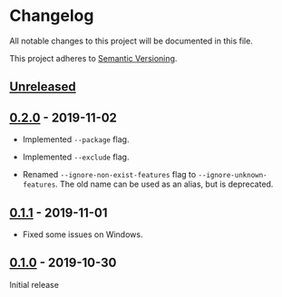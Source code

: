 # Changelog

All notable changes to this project will be documented in this file.

This project adheres to [Semantic Versioning](https://semver.org).

## [Unreleased]

## [0.2.0] - 2019-11-02

* Implemented `--package` flag.

* Implemented `--exclude` flag.

* Renamed `--ignore-non-exist-features` flag to `--ignore-unknown-features`.
  The old name can be used as an alias, but is deprecated.

## [0.1.1] - 2019-11-01

* Fixed some issues on Windows.

## [0.1.0] - 2019-10-30

Initial release

[Unreleased]: https://github.com/taiki-e/cargo-hack/compare/v0.2.0...HEAD
[0.2.0]: https://github.com/taiki-e/cargo-hack/compare/v0.1.1...v0.2.0
[0.1.1]: https://github.com/taiki-e/cargo-hack/compare/v0.1.0...v0.1.1
[0.1.0]: https://github.com/taiki-e/cargo-hack/releases/tag/v0.1.0
